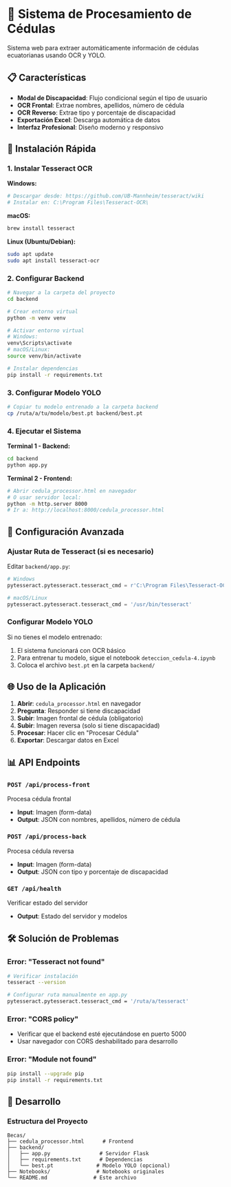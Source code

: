 # 🎯 Sistema de Procesamiento de Cédulas

Sistema web para extraer automáticamente información de cédulas ecuatorianas usando OCR y YOLO.

## 📋 Características

- **Modal de Discapacidad**: Flujo condicional según el tipo de usuario
- **OCR Frontal**: Extrae nombres, apellidos, número de cédula
- **OCR Reverso**: Extrae tipo y porcentaje de discapacidad
- **Exportación Excel**: Descarga automática de datos
- **Interfaz Profesional**: Diseño moderno y responsivo

## 🚀 Instalación Rápida

### 1. Instalar Tesseract OCR

**Windows:**
```bash
# Descargar desde: https://github.com/UB-Mannheim/tesseract/wiki
# Instalar en: C:\Program Files\Tesseract-OCR\
```

**macOS:**
```bash
brew install tesseract
```

**Linux (Ubuntu/Debian):**
```bash
sudo apt update
sudo apt install tesseract-ocr
```

### 2. Configurar Backend

```bash
# Navegar a la carpeta del proyecto
cd backend

# Crear entorno virtual
python -m venv venv

# Activar entorno virtual
# Windows:
venv\Scripts\activate
# macOS/Linux:
source venv/bin/activate

# Instalar dependencias
pip install -r requirements.txt
```

### 3. Configurar Modelo YOLO

```bash
# Copiar tu modelo entrenado a la carpeta backend
cp /ruta/a/tu/modelo/best.pt backend/best.pt
```

### 4. Ejecutar el Sistema

**Terminal 1 - Backend:**
```bash
cd backend
python app.py
```

**Terminal 2 - Frontend:**
```bash
# Abrir cedula_processor.html en navegador
# O usar servidor local:
python -m http.server 8000
# Ir a: http://localhost:8000/cedula_processor.html
```

## 🔧 Configuración Avanzada

### Ajustar Ruta de Tesseract (si es necesario)

Editar `backend/app.py`:
```python
# Windows
pytesseract.pytesseract.tesseract_cmd = r'C:\Program Files\Tesseract-OCR\tesseract.exe'

# macOS/Linux
pytesseract.pytesseract.tesseract_cmd = '/usr/bin/tesseract'
```

### Configurar Modelo YOLO

Si no tienes el modelo entrenado:
1. El sistema funcionará con OCR básico
2. Para entrenar tu modelo, sigue el notebook `deteccion_cedula-4.ipynb`
3. Coloca el archivo `best.pt` en la carpeta `backend/`

## 🌐 Uso de la Aplicación

1. **Abrir**: `cedula_processor.html` en navegador
2. **Pregunta**: Responder si tiene discapacidad
3. **Subir**: Imagen frontal de cédula (obligatorio)
4. **Subir**: Imagen reversa (solo si tiene discapacidad)
5. **Procesar**: Hacer clic en "Procesar Cédula"
6. **Exportar**: Descargar datos en Excel

## 📊 API Endpoints

### `POST /api/process-front`
Procesa cédula frontal
- **Input**: Imagen (form-data)
- **Output**: JSON con nombres, apellidos, número de cédula

### `POST /api/process-back`
Procesa cédula reversa
- **Input**: Imagen (form-data)
- **Output**: JSON con tipo y porcentaje de discapacidad

### `GET /api/health`
Verificar estado del servidor
- **Output**: Estado del servidor y modelos

## 🛠️ Solución de Problemas

### Error: "Tesseract not found"
```bash
# Verificar instalación
tesseract --version

# Configurar ruta manualmente en app.py
pytesseract.pytesseract.tesseract_cmd = '/ruta/a/tesseract'
```

### Error: "CORS policy"
- Verificar que el backend esté ejecutándose en puerto 5000
- Usar navegador con CORS deshabilitado para desarrollo

### Error: "Module not found"
```bash
pip install --upgrade pip
pip install -r requirements.txt
```

## 🔄 Desarrollo

### Estructura del Proyecto
```
Becas/
├── cedula_processor.html      # Frontend
├── backend/
│   ├── app.py                # Servidor Flask
│   ├── requirements.txt      # Dependencias
│   └── best.pt              # Modelo YOLO (opcional)
├── Notebooks/               # Notebooks originales
└── README.md               # Este archivo
```


